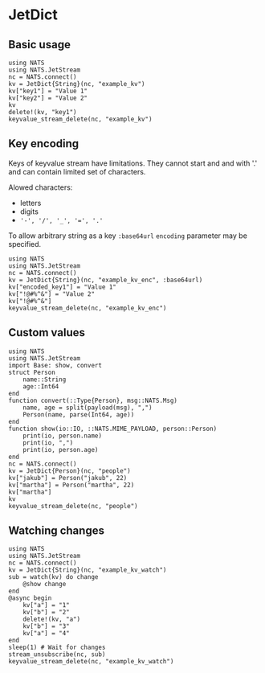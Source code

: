 # JetDict

## Basic usage

```@repl
using NATS
using NATS.JetStream
nc = NATS.connect()
kv = JetDict{String}(nc, "example_kv")
kv["key1"] = "Value 1"
kv["key2"] = "Value 2"
kv
delete!(kv, "key1")
keyvalue_stream_delete(nc, "example_kv")
```

## Key encoding

Keys of keyvalue stream have limitations. They cannot start and and with '.' and can contain limited set of characters.

Alowed characters:
- letters
- digits
- `'-', '/', '_', '=', '.'`

To allow arbitrary string as a key `:base64url` `encoding` parameter may be specified.


```@repl
using NATS
using NATS.JetStream
nc = NATS.connect()
kv = JetDict{String}(nc, "example_kv_enc", :base64url)
kv["encoded_key1"] = "Value 1"
kv["!@#%^&"] = "Value 2"
kv["!@#%^&"]
keyvalue_stream_delete(nc, "example_kv_enc")
```

## Custom values

```@repl
using NATS
using NATS.JetStream
import Base: show, convert
struct Person
    name::String
    age::Int64
end
function convert(::Type{Person}, msg::NATS.Msg)
    name, age = split(payload(msg), ",")
    Person(name, parse(Int64, age))
end
function show(io::IO, ::NATS.MIME_PAYLOAD, person::Person)
    print(io, person.name)
    print(io, ",")
    print(io, person.age)
end
nc = NATS.connect()
kv = JetDict{Person}(nc, "people")
kv["jakub"] = Person("jakub", 22)
kv["martha"] = Person("martha", 22)
kv["martha"]
kv
keyvalue_stream_delete(nc, "people")
```

## Watching changes

```@repl
using NATS
using NATS.JetStream
nc = NATS.connect()
kv = JetDict{String}(nc, "example_kv_watch")
sub = watch(kv) do change
    @show change
end
@async begin
    kv["a"] = "1"
    kv["b"] = "2"
    delete!(kv, "a")
    kv["b"] = "3"
    kv["a"] = "4"
end
sleep(1) # Wait for changes
stream_unsubscribe(nc, sub)
keyvalue_stream_delete(nc, "example_kv_watch")
```